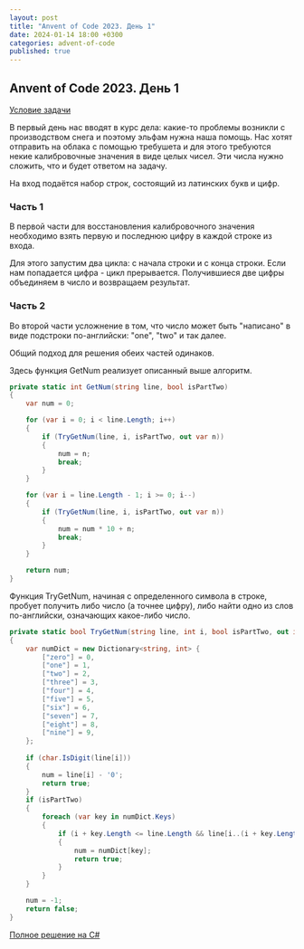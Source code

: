 ```yaml
---
layout: post
title: "Anvent of Code 2023. День 1"
date: 2024-01-14 18:00 +0300
categories: advent-of-code
published: true
---
```

## Anvent of Code 2023. День 1

[Условие задачи](https://adventofcode.com/2023/day/1)

В первый день нас вводят в курс дела: какие-то проблемы возникли с производством снега и поэтому эльфам нужна наша помощь. Нас хотят отправить на облака с помощью требушета и для этого требуются некие калибровочные значения в виде целых чисел. Эти числа нужно сложить, что и будет ответом на задачу. 

На вход подаётся набор строк, состоящий из латинских букв и цифр.

<!--more-->

### Часть 1
В первой части для восстановления калибровочного значения необходимо взять первую и последнюю цифру в каждой строке из входа.

Для этого запустим два цикла: с начала строки и с конца строки. Если нам попадается цифра - цикл прерывается. Получившиеся две цифры объединяем в число и возвращаем результат.

### Часть 2
Во второй части усложнение в том, что число может быть "написано" в виде подстроки по-английски: "one", "two" и так далее.


Общий подход для решения обеих частей одинаков.

Здесь функция GetNum реализует описанный выше алгоритм.

```csharp
private static int GetNum(string line, bool isPartTwo)
{
    var num = 0;

    for (var i = 0; i < line.Length; i++)
    {
        if (TryGetNum(line, i, isPartTwo, out var n))
        {
            num = n;
            break;
        }
    }

    for (var i = line.Length - 1; i >= 0; i--)
    {
        if (TryGetNum(line, i, isPartTwo, out var n))
        {
            num = num * 10 + n;
            break;
        }
    }

    return num;
}
```

Функция TryGetNum, начиная с определенного символа в строке, пробует получить либо число (а точнее цифру), либо найти одно из слов по-английски, означающих какое-либо число.

```csharp
private static bool TryGetNum(string line, int i, bool isPartTwo, out int num)
{
    var numDict = new Dictionary<string, int> {
        ["zero"] = 0,
        ["one"] = 1,
        ["two"] = 2,
        ["three"] = 3,
        ["four"] = 4,
        ["five"] = 5,
        ["six"] = 6,
        ["seven"] = 7,
        ["eight"] = 8,
        ["nine"] = 9,
    };
    
    if (char.IsDigit(line[i]))
    {
        num = line[i] - '0';
        return true;
    }
    if (isPartTwo)
    {
        foreach (var key in numDict.Keys)
        {
            if (i + key.Length <= line.Length && line[i..(i + key.Length)] == key)
            {
                num = numDict[key];
                return true;
            }
        }
    }

    num = -1;
    return false;
}
```

[Полное решение на C#](https://github.com/edevyatkin/AdventOfCode/blob/master/AdventOfCode2023/Day1.cs)

